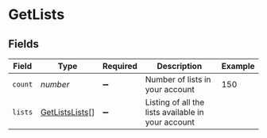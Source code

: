 # GetLists


## Fields

| Field                                                   | Type                                                    | Required                                                | Description                                             | Example                                                 |
| ------------------------------------------------------- | ------------------------------------------------------- | ------------------------------------------------------- | ------------------------------------------------------- | ------------------------------------------------------- |
| `count`                                                 | *number*                                                | :heavy_minus_sign:                                      | Number of lists in your account                         | 150                                                     |
| `lists`                                                 | [GetListsLists](../../models/shared/getlistslists.md)[] | :heavy_minus_sign:                                      | Listing of all the lists available in your account      |                                                         |